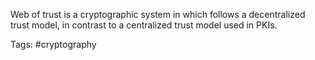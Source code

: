 Web of trust is a cryptographic system in which follows a decentralized trust model, in contrast to a centralized trust model used in PKIs.

Tags: #cryptography 